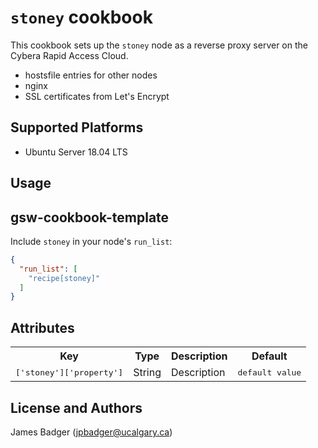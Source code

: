 # `stoney` cookbook

This cookbook sets up the `stoney` node as a reverse proxy server on the Cybera Rapid Access Cloud.

* hostsfile entries for other nodes
* nginx
* SSL certificates from Let's Encrypt

## Supported Platforms

* Ubuntu Server 18.04 LTS

## Usage

## gsw-cookbook-template

Include `stoney` in your node's `run_list`:

```json
{
  "run_list": [
    "recipe[stoney]"
  ]
}
```

## Attributes

<table>
  <tr>
    <th>Key</th>
    <th>Type</th>
    <th>Description</th>
    <th>Default</th>
  </tr>
  <tr>
    <td><tt>['stoney']['property']</tt></td>
    <td>String</td>
    <td>Description</td>
    <td><tt>default value</tt></td>
  </tr>
</table>

## License and Authors

James Badger (jpbadger@ucalgary.ca)
